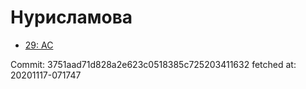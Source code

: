 # Нурисламова
- [29: AC](29.md)

Commit: 3751aad71d828a2e623c0518385c725203411632
 fetched at: 20201117-071747
